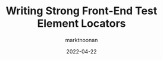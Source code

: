 ---
author: marktnoonan
date: 2022-04-22
draft: true
permalink: false
publisher: css
tags:
  - testing
target_url: https://css-tricks.com/front-end-test-element-locators/
title: Writing Strong Front-End Test Element Locators
---